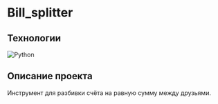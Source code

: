 # Bill_splitter

## Технологии

![Python](https://img.shields.io/badge/python-3670A0?style=for-the-badge&logo=python&logoColor=ffdd54)

## Описание проекта

Инструмент для разбивки счёта на равную сумму между друзьями.
